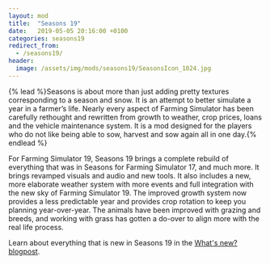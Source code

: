 ```yaml
---
layout: mod
title:  "Seasons 19"
date:   2019-05-05 20:16:00 +0100
categories: seasons19
redirect_from:
  - /seasons19/
header:
  image: /assets/img/mods/seasons19/SeasonsIcon_1024.jpg
---
```


{% lead %}Seasons is about more than just adding pretty textures corresponding to a season and snow. It is an attempt to better simulate a year in a farmer’s life. Nearly every aspect of Farming Simulator has been carefully rethought and rewritten from growth to weather, crop prices, loans and the vehicle maintenance system. It is a mod designed for the players who do not like being able to sow, harvest and sow again all in one day.{% endlead %}

For Farming Simulator 19, Seasons 19 brings a complete rebuild of everything that was in Seasons for Farming Simulator 17, and much more. It brings revamped visuals and audio and new tools. It also includes a new, more elaborate weather system with more events and full integration with the new sky of Farming Simulator 19. The improved growth system now provides a less predictable year and provides crop rotation to keep you planning year-over-year. The animals have been improved with grazing and breeds, and working with grass has gotten a do-over to align more with the real life process.

Learn about everything that is new in Seasons 19 in the [What's new? blogpost](/blog/2019/07/11/seasons19.html).
